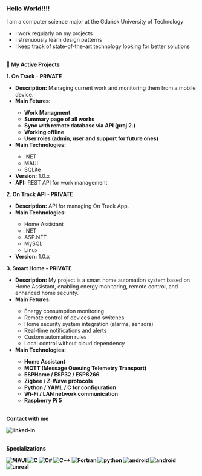 ### Hello World!!!!
I am a computer science major at the Gdańsk University of Technology<br>
- I work regularly on my projects
- I strenuously learn design patterns
- I keep track of state-of-the-art technology looking for better solutions


<br><b>🚀 My Active Projects</b><br>

<b>1. On Track - PRIVATE </b><br>
<ul>
    <li><b>Description:</b> Managing current work and monitoring them from a mobile device.</li>
    <li><b>Main Fetures:</b> </li>
        <ul>
          <li><b>Work Managment</b> </li>
          <li><b>Summary page of all works</b> </li>
          <li><b>Sync with remote database via API (proj 2.)</b> </li>
          <li><b>Working offline</b> </li>
          <li><b>User roles (admin, user and support for future ones)</b> </li>
        </ul>
    <li><b>Main Technologies:</b></li>
    <ul>
      <li>.NET</li>
      <li>MAUI</li>
      <li>SQLite</li>
    </ul>
    <li><b>Version:</b> 1.0.x</li>
    <li><b>API:</b> REST API for work management</li>
</ul>

<b>2. On Track API - PRIVATE </b><br>
<ul>
    <li><b>Description:</b> API for managing On Track App.</li>
    <li><b>Main Technologies:</b></li>
     <ul>
      <li>Home Assistant</li>
      <li>.NET</li>
      <li>ASP.NET</li>
      <li>MySQL</li>
      <li>Linux</li>
    </ul>
    <li><b>Version:</b> 1.0.x</li>
</ul>

<b>3. Smart Home - PRIVATE</b><br>
<ul>
    <li><b>Description:</b> My project is a smart home automation system based on Home Assistant, enabling energy monitoring, remote control, and enhanced home security.</li>
    <li><b>Main Fetures:</b> </li>
    <ul>
      <li>Energy consumption monitoring</li>
      <li>Remote control of devices and switches</li>
      <li>Home security system integration (alarms, sensors)</li>
      <li>Real-time notifications and alerts</li>
      <li>Custom automation rules</li>
      <li>Local control without cloud dependency</li>
    </ul>
    <li><b>Main Technologies:</li>
    <ul>
      <li>Home Assistant</li>
      <li>MQTT (Message Queuing Telemetry Transport)</li>
      <li>ESPHome / ESP32 / ESP8266</li>
      <li>Zigbee / Z-Wave protocols</li>
      <li>Python / YAML / C for configuration</li>
      <li>Wi-Fi / LAN network communication</li>
      <li>Raspberry Pi 5</li>
    </ul>
</ul>

<br><b>Contact with me<b><br>
  
[<img align="left" alt="linked-in" src="https://img.shields.io/badge/linkedin-%230077B5.svg?&style=for-the-badge&logo=linkedin&logoColor=white" />](https://www.linkedin.com/in/jogonowski/)<br>

<br><b>Specializations<b><br>

<img align="left" alt="MAUI" src="https://img.shields.io/badge/.NET%20MAUI-512BD4?style=for-the-badge&logo=.NET&logoColor=white" />
<img align="left" alt="C" src="https://img.shields.io/badge/C-A8B9CC?style=for-the-badge&logo=C&logoColor=white" />
<img align="left" alt="C#" src="https://img.shields.io/badge/C%23-239120?style=for-the-badge&logo=C-Sharp&logoColor=white" />
<img align="left" alt="C++" src="https://img.shields.io/badge/C%2B%2B-00599C?style=for-the-badge&logo=C%2B%2B&logoColor=white" />
<img align="left" alt="Fortran" src="https://img.shields.io/badge/Fortran-734F96?style=for-the-badge&logo=Fortran&logoColor=white" />
<img align="left" alt="python" src="https://img.shields.io/badge/python-3670A0?style=for-the-badge&logo=python&logoColor=ffdd54" />

  
<img align="left" alt="android" src="https://img.shields.io/static/v1?style=for-the-badge&message=Android&color=222222&logo=Android&logoColor=3DDC84&label=" />
<img align="left" alt="android" src="https://img.shields.io/static/v1?style=for-the-badge&message=Unity&color=222222&logo=Unity&logoColor=FFFFFF&label=" />
<img align="left" alt="unreal" src="https://img.shields.io/badge/Unreal-0E1128?style=for-the-badge&logo=unrealengine&logoColor=white" /><br>

<br>

